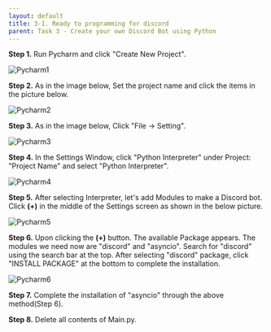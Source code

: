 ```yaml
---
layout: default
title: 3-1. Ready to programming for discord
parent: Task 3 - Create your own Discord Bot using Python
---
```


**Step 1.** Run Pycharm and click "Create New Project".

![Pycharm1](https://user-images.githubusercontent.com/90645441/161937763-5c7095a3-671e-404e-9aa1-e6296ae8e3fa.png)

**Step 2.** As in the image below, Set the project name and click the items in the picture below.

![Pycharm2](https://user-images.githubusercontent.com/90645441/162361492-ea7beff5-225a-4d86-ae30-01b89e6fe393.png)

**Step 3.** As in the image below, Click "File -> Setting".

![Pycharm3](https://user-images.githubusercontent.com/90645441/161937834-64dedf70-060d-4029-b665-02d51bfab7c1.png)

**Step 4.** In the Settings Window, click "Python Interpreter" under Project: "Project Name" and select "Python Interpreter".

![Pycharm4](https://user-images.githubusercontent.com/90645441/161937871-3b8708de-4c99-4d7b-91e6-d42c9f92a5ac.png)

**Step 5.** After selecting Interpreter, let's add Modules to make a Discord bot. 
Click **(+)** in the middle of the Settings screen as shown in the below picture.

![Pycharm5](https://user-images.githubusercontent.com/90645441/161937900-1f0bca78-b4bb-48d9-af42-e4b7926f5eb7.png)

**Step 6.** Upon clicking the **(+)** button. The available Package appears. The modules we need now are "discord" and "asyncio".
Search for "discord" using the search bar at the top. After selecting "discord" package, click "INSTALL PACKAGE" at the bottom to complete the installation.

![Pycharm6](https://user-images.githubusercontent.com/90645441/161937944-dc078e97-a23c-4a51-b68e-fabd295578ed.png)

**Step 7.** Complete the installation of "asyncio" through the above method(Step 6).

**Step 8.** Delete all contents of Main.py.
